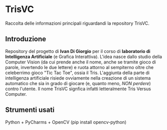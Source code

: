 # TrisVC
Raccolta delle informazioni principali riguardandi la repository TrisVC.

## Introduzione
Repository del progetto di **Ivan Di Giorgio** per il corso di **laboratorio di Intelligenza Artificiale** (e Grafica Interattiva).
L'idea nasce dallo studio della Computer Vision (da cui prende anche il nome, anche se tramite gioco di parole, invertendo le due lettere) e ruota attorno al sempiterno oltre che celeberrimo gioco "Tic Tac Toe", ossia il Tris.
L'aggiunta della parte di intelligenza artificiale risiede ovviamente nella creazione di un sistema automatico che sia in grado di giocare (e, quanto meno, _NON perdere_) contro l'utente. Il nome TrisVC signfica infatti letteralmente Tris Versus Computer.

## Strumenti usati
Python + PyCharms + OpenCV (pip install opencv-python)
